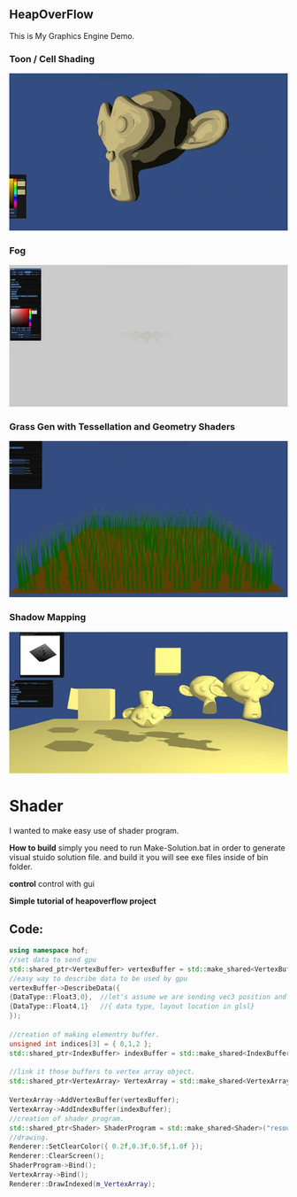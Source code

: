 <h2>HeapOverFlow</h2>
This is My Graphics Engine Demo.

### Toon / Cell Shading
![toon](./preview/toon.webp)
### Fog
![Fog](./preview/fog.webp)
### Grass Gen with Tessellation and Geometry Shaders
![Grass Gen](./preview/grass.webp)
### Shadow Mapping
![Shadow Mapping](./preview/shadow.webp)

# Shader
I wanted to make easy use of shader program.

<b>How to build</b>
simply you need to run Make-Solution.bat in order to generate visual stuido solution file.
and build it you will see exe files inside of bin folder.

<b>control</b>
control with gui

<b>Simple tutorial of heapoverflow project</b>


## Code:
```cpp
using namespace hof;
//set data to send gpu
std::shared_ptr<VertexBuffer> vertexBuffer = std::make_shared<VertexBuffer>(vertices, (unsigned int)sizeof(vertices));
//easy way to describe data to be used by gpu 
vertexBuffer->DescribeData({  
{DataType::Float3,0},  //let's assume we are sending vec3 position and vec4 color in one vertex buffer.
{DataType::Float4,1}   //{ data type, layout location in glsl}
});

//creation of making elementry buffer. 
unsigned int indices[3] = { 0,1,2 };
std::shared_ptr<IndexBuffer> indexBuffer = std::make_shared<IndexBuffer>(indices, 3);

//link it those buffers to vertex array object.
std::shared_ptr<VertexArray> VertexArray = std::make_shared<VertexArray>();

VertexArray->AddVertexBuffer(vertexBuffer);
VertexArray->AddIndexBuffer(indexBuffer);
//creation of shader program.
std::shared_ptr<Shader> ShaderProgram = std::make_shared<Shader>("resource/default.vert", "resource/default.frag");
//drawing.
Renderer::SetClearColor({ 0.2f,0.3f,0.5f,1.0f });
Renderer::ClearScreen();
ShaderProgram->Bind();
VertexArray->Bind();
Renderer::DrawIndexed(m_VertexArray);
```

